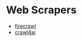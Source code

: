 # Web Scrapers

- [firecrawl](https://github.com/mendableai/firecrawl)
- [crawl4ai](https://github.com/unclecode/crawl4ai)

